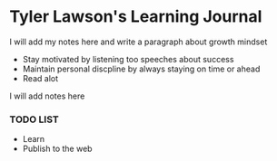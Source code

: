 # Tyler Lawson's Learning Journal

I will add my notes here and write a paragraph about growth mindset
- Stay motivated by listening too speeches about success
- Maintain personal discpline by always staying on time or ahead
- Read alot

I will add notes here

### TODO LIST
- Learn 
- Publish to the web
